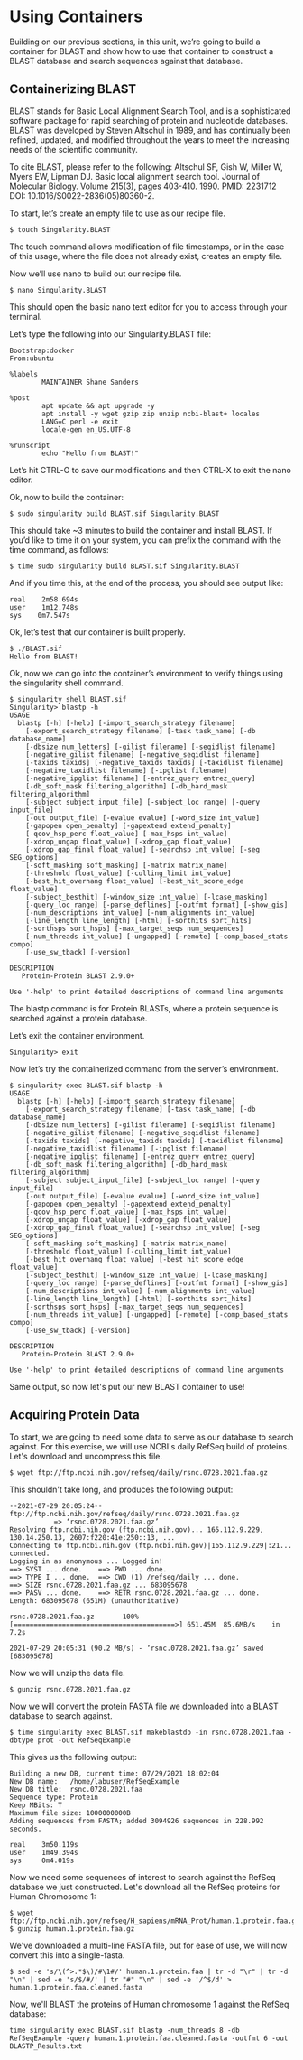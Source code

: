 # Using Containers

Building on our previous sections, in this unit, we’re going to build a container for BLAST and show how to use that container to construct a BLAST database and search sequences against that database.

## Containerizing BLAST 

BLAST stands for Basic Local Alignment Search Tool, and is a sophisticated software package for rapid searching of protein and nucleotide databases.  BLAST was developed by Steven Altschul in 1989, and has continually been refined, updated, and modified throughout the years to meet the increasing needs of the scientific community.

To cite BLAST, please refer to the following:
Altschul SF, Gish W, Miller W, Myers EW, Lipman DJ.  Basic local alignment search tool.  Journal of Molecular Biology.  Volume 215(3), pages 403-410. 1990.
PMID: 2231712  DOI: 10.1016/S0022-2836(05)80360-2.

To start, let’s create an empty file to use as our recipe file. 

```
$ touch Singularity.BLAST
```

The touch command allows modification of file timestamps, or in the case of this usage, where the file does not already exist, creates an empty file.

Now we’ll use nano to build out our recipe file.

```
$ nano Singularity.BLAST
```

This should open the basic nano text editor for you to access through your terminal.

Let’s type the following into our Singularity.BLAST file:

```
Bootstrap:docker
From:ubuntu

%labels
        MAINTAINER Shane Sanders

%post
        apt update && apt upgrade -y
        apt install -y wget gzip zip unzip ncbi-blast+ locales
        LANG=C perl -e exit
        locale-gen en_US.UTF-8

%runscript
        echo "Hello from BLAST!"
```

Let’s hit CTRL-O to save our modifications and then CTRL-X to exit the nano editor.

Ok, now to build the container:
```
$ sudo singularity build BLAST.sif Singularity.BLAST
```

This should take ~3 minutes to build the container and install BLAST.  If you’d like to time it on your system, you can prefix the command with the time command, as follows:

```
$ time sudo singularity build BLAST.sif Singularity.BLAST
```

And if you time this, at the end of the process, you should see output like:

```
real    2m58.694s
user    1m12.748s
sys    0m7.547s
```

Ok, let’s test that our container is built properly.  

```
$ ./BLAST.sif
Hello from BLAST!
```

Ok, now we can go into the container’s environment to verify things using the singularity shell command.

```
$ singularity shell BLAST.sif
Singularity> blastp -h
USAGE
  blastp [-h] [-help] [-import_search_strategy filename]
    [-export_search_strategy filename] [-task task_name] [-db database_name]
    [-dbsize num_letters] [-gilist filename] [-seqidlist filename]
    [-negative_gilist filename] [-negative_seqidlist filename]
    [-taxids taxids] [-negative_taxids taxids] [-taxidlist filename]
    [-negative_taxidlist filename] [-ipglist filename]
    [-negative_ipglist filename] [-entrez_query entrez_query]
    [-db_soft_mask filtering_algorithm] [-db_hard_mask filtering_algorithm]
    [-subject subject_input_file] [-subject_loc range] [-query input_file]
    [-out output_file] [-evalue evalue] [-word_size int_value]
    [-gapopen open_penalty] [-gapextend extend_penalty]
    [-qcov_hsp_perc float_value] [-max_hsps int_value]
    [-xdrop_ungap float_value] [-xdrop_gap float_value]
    [-xdrop_gap_final float_value] [-searchsp int_value] [-seg SEG_options]
    [-soft_masking soft_masking] [-matrix matrix_name]
    [-threshold float_value] [-culling_limit int_value]
    [-best_hit_overhang float_value] [-best_hit_score_edge float_value]
    [-subject_besthit] [-window_size int_value] [-lcase_masking]
    [-query_loc range] [-parse_deflines] [-outfmt format] [-show_gis]
    [-num_descriptions int_value] [-num_alignments int_value]
    [-line_length line_length] [-html] [-sorthits sort_hits]
    [-sorthsps sort_hsps] [-max_target_seqs num_sequences]
    [-num_threads int_value] [-ungapped] [-remote] [-comp_based_stats compo]
    [-use_sw_tback] [-version]

DESCRIPTION
   Protein-Protein BLAST 2.9.0+

Use '-help' to print detailed descriptions of command line arguments
```

The blastp command is for Protein BLASTs, where a protein sequence is searched against a protein database.

Let’s exit the container environment.

```
Singularity> exit
```

Now let’s try the containerized command from the server’s environment.

```
$ singularity exec BLAST.sif blastp -h
USAGE
  blastp [-h] [-help] [-import_search_strategy filename]
    [-export_search_strategy filename] [-task task_name] [-db database_name]
    [-dbsize num_letters] [-gilist filename] [-seqidlist filename]
    [-negative_gilist filename] [-negative_seqidlist filename]
    [-taxids taxids] [-negative_taxids taxids] [-taxidlist filename]
    [-negative_taxidlist filename] [-ipglist filename]
    [-negative_ipglist filename] [-entrez_query entrez_query]
    [-db_soft_mask filtering_algorithm] [-db_hard_mask filtering_algorithm]
    [-subject subject_input_file] [-subject_loc range] [-query input_file]
    [-out output_file] [-evalue evalue] [-word_size int_value]
    [-gapopen open_penalty] [-gapextend extend_penalty]
    [-qcov_hsp_perc float_value] [-max_hsps int_value]
    [-xdrop_ungap float_value] [-xdrop_gap float_value]
    [-xdrop_gap_final float_value] [-searchsp int_value] [-seg SEG_options]
    [-soft_masking soft_masking] [-matrix matrix_name]
    [-threshold float_value] [-culling_limit int_value]
    [-best_hit_overhang float_value] [-best_hit_score_edge float_value]
    [-subject_besthit] [-window_size int_value] [-lcase_masking]
    [-query_loc range] [-parse_deflines] [-outfmt format] [-show_gis]
    [-num_descriptions int_value] [-num_alignments int_value]
    [-line_length line_length] [-html] [-sorthits sort_hits]
    [-sorthsps sort_hsps] [-max_target_seqs num_sequences]
    [-num_threads int_value] [-ungapped] [-remote] [-comp_based_stats compo]
    [-use_sw_tback] [-version]

DESCRIPTION
   Protein-Protein BLAST 2.9.0+

Use '-help' to print detailed descriptions of command line arguments
```

Same output, so now let's put our new BLAST container to use!

## Acquiring Protein Data

To start, we are going to need some data to serve as our database to search against.  For this exercise, we will use NCBI's daily RefSeq build of proteins.  Let's download and uncompress this file.

```
$ wget ftp://ftp.ncbi.nih.gov/refseq/daily/rsnc.0728.2021.faa.gz
```

This shouldn't take long, and produces the following output:
```
--2021-07-29 20:05:24--  ftp://ftp.ncbi.nih.gov/refseq/daily/rsnc.0728.2021.faa.gz
           => ‘rsnc.0728.2021.faa.gz’
Resolving ftp.ncbi.nih.gov (ftp.ncbi.nih.gov)... 165.112.9.229, 130.14.250.13, 2607:f220:41e:250::13, ...
Connecting to ftp.ncbi.nih.gov (ftp.ncbi.nih.gov)|165.112.9.229|:21... connected.
Logging in as anonymous ... Logged in!
==> SYST ... done.    ==> PWD ... done.
==> TYPE I ... done.  ==> CWD (1) /refseq/daily ... done.
==> SIZE rsnc.0728.2021.faa.gz ... 683095678
==> PASV ... done.    ==> RETR rsnc.0728.2021.faa.gz ... done.
Length: 683095678 (651M) (unauthoritative)

rsnc.0728.2021.faa.gz       100%[========================================>] 651.45M  85.6MB/s    in 7.2s

2021-07-29 20:05:31 (90.2 MB/s) - ‘rsnc.0728.2021.faa.gz’ saved [683095678]
```

Now we will unzip the data file.

```
$ gunzip rsnc.0728.2021.faa.gz
```

Now we will convert the protein FASTA file we downloaded into a BLAST database to search against.

```
$ time singularity exec BLAST.sif makeblastdb -in rsnc.0728.2021.faa -dbtype prot -out RefSeqExample
```

This gives us the following output:
```
Building a new DB, current time: 07/29/2021 18:02:04
New DB name:   /home/labuser/RefSeqExample
New DB title:  rsnc.0728.2021.faa
Sequence type: Protein
Keep MBits: T
Maximum file size: 1000000000B
Adding sequences from FASTA; added 3094926 sequences in 228.992 seconds.

real    3m50.119s
user    1m49.394s
sys     0m4.019s
```

Now we need some sequences of interest to search against the RefSeq database we just constructed.  Let's download all the RefSeq proteins for Human Chromosome 1:

```
$ wget ftp://ftp.ncbi.nih.gov/refseq/H_sapiens/mRNA_Prot/human.1.protein.faa.gz
$ gunzip human.1.protein.faa.gz
```

We've downloaded a multi-line FASTA file, but for ease of use, we will now convert this into a single-fasta.

```
$ sed -e 's/\(^>.*$\)/#\1#/' human.1.protein.faa | tr -d "\r" | tr -d "\n" | sed -e 's/$/#/' | tr "#" "\n" | sed -e '/^$/d' > human.1.protein.faa.cleaned.fasta
```

Now, we'll BLAST the proteins of Human chromosome 1 against the RefSeq database:
```
time singularity exec BLAST.sif blastp -num_threads 8 -db RefSeqExample -query human.1.protein.faa.cleaned.fasta -outfmt 6 -out BLASTP_Results.txt
```


